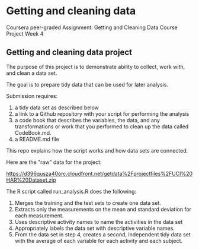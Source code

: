 # Getting and cleaning data

Coursera peer-graded Assignment: Getting and Cleaning Data Course Project
Week 4

## Getting and cleaning data project

The purpose of this project is to demonstrate  ability to collect, work with, and clean a data set. 

The goal is to prepare tidy data that can be used for later analysis. 

Submission requires: 

1) a tidy data set as described below 
2) a link to a Github repository with your script for performing the analysis  
3) a code book that describes the variables, the data, and any transformations or work that you performed to clean up the data called CodeBook.md. 
4) a README.md file

This repo explains how the script works and how data sets are connected.

Here are the "raw" data for the project:

 https://d396qusza40orc.cloudfront.net/getdata%2Fprojectfiles%2FUCI%20HAR%20Dataset.zip  

The R script called run_analysis.R does the following: 

1) Merges the training and the test sets to create one data set.
2) Extracts only the measurements on the mean and standard deviation for each measurement. 
3) Uses descriptive activity names to name the activities in the data set
4) Appropriately labels the data set with descriptive variable names. 
5) From the data set in step 4, creates a second, independent tidy data set with the average of each variable for each activity and each subject.
